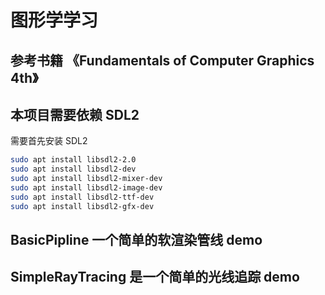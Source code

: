 # 图形学学习

## 参考书籍 《Fundamentals of Computer Graphics 4th》

## 本项目需要依赖 SDL2
需要首先安装 SDL2

```bash 
sudo apt install libsdl2-2.0
sudo apt install libsdl2-dev
sudo apt install libsdl2-mixer-dev
sudo apt install libsdl2-image-dev
sudo apt install libsdl2-ttf-dev
sudo apt install libsdl2-gfx-dev
``` 

## BasicPipline 一个简单的软渲染管线 demo
## SimpleRayTracing 是一个简单的光线追踪 demo



